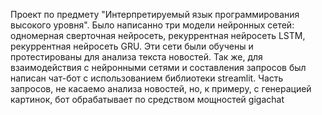 Проект по предмету "Интерпретируемый язык программирования высокого уровня". Было написанно три модели нейронных сетей: одномерная сверточная нейросеть, рекуррентная нейросеть LSTM, рекуррентная нейросеть GRU.
Эти сети были обучены и протестированы для анализа текста новостей. Так же, для взаимодействия с нейронными сетями и составления запросов был написан чат-бот с использованием библиотеки streamlit. Часть запросов, не касаемо анализа новостей, но, к примеру, с генерацией картинок, бот обрабатывает по средством мощностей gigachat
